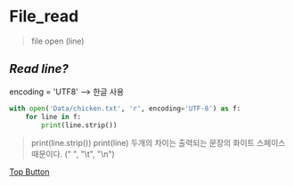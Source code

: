 File_read
=============
> file open (line)  

*Read line?*
-------------
encoding = 'UTF8' --> 한글 사용

``` python
with open('Data/chicken.txt', 'r', encoding='UTF-8') as f:
    for line in f:
        print(line.strip())  
```

>  print(line.strip())
>  print(line)
>  두개의 차이는 출력되는 문장의 화이트 스페이스 때문이다. (" ", "\t", "\n")
    
[Top Button](#)
